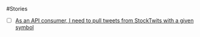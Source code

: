 #Stories

- [ ] [As an API consumer, I need to pull tweets from StockTwits with a given symbol](../tasks/pull-tweets.md)
